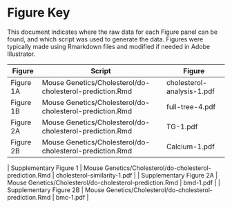 Figure Key
============

This document indicates where the raw data for each Figure panel can be found, and which script was used to generate the data.  Figures were typically made using Rmarkdown files and modified if needed in Adobe Illustrator.  

| Figure | Script | Figure |
| ------ | ------ | ------ |
| Figure 1A | Mouse Genetics/Cholesterol/do-cholesterol-prediction.Rmd | cholesterol-analysis-1.pdf |
| Figure 1B | Mouse Genetics/Cholesterol/do-cholesterol-prediction.Rmd | full-tree-4.pdf |
| Figure 2A | Mouse Genetics/Cholesterol/do-cholesterol-prediction.Rmd | TG-1.pdf |
| Figure 2B | Mouse Genetics/Cholesterol/do-cholesterol-prediction.Rmd | Calcium-1.pdf |

| Supplementary Figure 1 | Mouse Genetics/Cholesterol/do-cholesterol-prediction.Rmd | cholesterol-similarity-1.pdf |
| Supplementary Figure 2A | Mouse Genetics/Cholesterol/do-cholesterol-prediction.Rmd | bmd-1.pdf |
| Supplementary Figure 2B | Mouse Genetics/Cholesterol/do-cholesterol-prediction.Rmd | bmc-1.pdf |